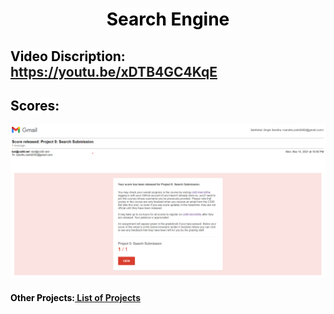 <div align="center"><h1>
 <mark style="background-color: white; color: black;" align="center"><b>Search Engine</b></mark></h1>
</div>

## <mark style="background-color: white; color: black;"><b>Video Discription:</b></mark>  <https://youtu.be/xDTB4GC4KqE>

## <mark style="background-color: white; color: black;"><b>Scores:</b></mark>

![Scores](https://github.com/Sandhu-Sahil/Search_Engine/blob/master/Score_released.png)

#### <mark style="background-color: white; color: black;"><b>Other Projects:<a href="https://github.com/Sandhu-Sahil/Project_List_Professional_Web_Programming_Harvard_University"> List of Projects</a></b></mark>
